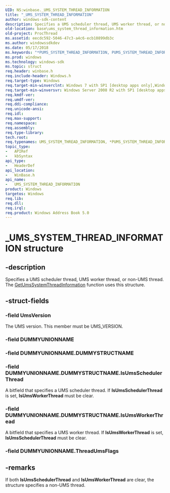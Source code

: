 ```yaml
---
UID: NS:winbase._UMS_SYSTEM_THREAD_INFORMATION
title: "_UMS_SYSTEM_THREAD_INFORMATION"
author: windows-sdk-content
description: Specifies a UMS scheduler thread, UMS worker thread, or non-UMS thread. The GetUmsSystemThreadInformation function uses this structure.
old-location: base\ums_system_thread_information.htm
old-project: ProcThread
ms.assetid: eecdc592-5046-47c3-a4c6-ecb10899db3c
ms.author: windowssdkdev
ms.date: 05/17/2018
ms.keywords: "*PUMS_SYSTEM_THREAD_INFORMATION, PUMS_SYSTEM_THREAD_INFORMATION, PUMS_SYSTEM_THREAD_INFORMATION structure pointer, UMS_SYSTEM_THREAD_INFORMATION, UMS_SYSTEM_THREAD_INFORMATION structure, _UMS_SYSTEM_THREAD_INFORMATION, base.ums_system_thread_information, winbase/PUMS_SYSTEM_THREAD_INFORMATION, winbase/UMS_SYSTEM_THREAD_INFORMATION"
ms.prod: windows
ms.technology: windows-sdk
ms.topic: struct
req.header: winbase.h
req.include-header: Windows.h
req.target-type: Windows
req.target-min-winverclnt: Windows 7 with SP1 [desktop apps only],Windows 7 (64-bit only) and Windows Server 2008 R2 (64-bit only) with KB977165  installed
req.target-min-winversvr: Windows Server 2008 R2 with SP1 [desktop apps only]
req.kmdf-ver: 
req.umdf-ver: 
req.ddi-compliance: 
req.unicode-ansi: 
req.idl: 
req.max-support: 
req.namespace: 
req.assembly: 
req.type-library: 
tech.root: 
req.typenames: UMS_SYSTEM_THREAD_INFORMATION, *PUMS_SYSTEM_THREAD_INFORMATION
topic_type:
-	APIRef
-	kbSyntax
api_type:
-	HeaderDef
api_location:
-	WinBase.h
api_name:
-	UMS_SYSTEM_THREAD_INFORMATION
product: Windows
targetos: Windows
req.lib: 
req.dll: 
req.irql: 
req.product: Windows Address Book 5.0
---
```


# _UMS_SYSTEM_THREAD_INFORMATION structure


## -description


Specifies a UMS scheduler thread, UMS worker thread, or non-UMS thread. The <a href="https://msdn.microsoft.com/7c8347b6-6546-4ea9-9b2a-11794782f482">GetUmsSystemThreadInformation</a> function uses this structure. 


## -struct-fields




### -field UmsVersion

The UMS version. This member must be UMS_VERSION.


### -field DUMMYUNIONNAME

 


### -field DUMMYUNIONNAME.DUMMYSTRUCTNAME

 


### -field DUMMYUNIONNAME.DUMMYSTRUCTNAME.IsUmsSchedulerThread

A bitfield that specifies a UMS scheduler thread. If <b>IsUmsSchedulerThread</b> is set, <b>IsUmsWorkerThread</b> must be clear. 


### -field DUMMYUNIONNAME.DUMMYSTRUCTNAME.IsUmsWorkerThread

A bitfield that specifies a UMS worker thread. If <b>IsUmsWorkerThread</b>  is set, <b>IsUmsSchedulerThread</b> must be clear. 


### -field DUMMYUNIONNAME.ThreadUmsFlags

 




## -remarks



If both <b>IsUmsSchedulerThread</b>  and <b>IsUmsWorkerThread</b> are clear, the structure specifies a non-UMS thread. 



